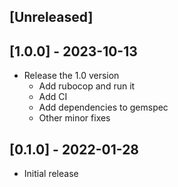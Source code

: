 ## [Unreleased]

## [1.0.0] - 2023-10-13

- Release the 1.0 version
  - Add rubocop and run it
  - Add CI
  - Add dependencies to gemspec
  - Other minor fixes

## [0.1.0] - 2022-01-28

- Initial release
